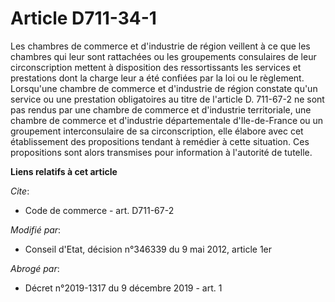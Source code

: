 # Article D711-34-1

Les chambres de commerce et d'industrie de région veillent à ce que les chambres qui leur sont rattachées ou les groupements
consulaires de leur circonscription mettent à disposition des ressortissants les services et prestations dont la charge leur
a été confiées par la loi ou le règlement. Lorsqu'une chambre de commerce et d'industrie de région constate qu'un service ou
une prestation obligatoires au titre de l'article D. 711-67-2 ne sont pas rendus par une chambre de commerce et d'industrie
territoriale, une chambre de commerce et d'industrie départementale d'Ile-de-France ou un groupement interconsulaire de sa
circonscription, elle élabore avec cet établissement des propositions tendant à remédier à cette situation. Ces propositions
sont alors transmises pour information à l'autorité de tutelle.

**Liens relatifs à cet article**

_Cite_:

  - Code de commerce - art. D711-67-2

_Modifié par_:

  - Conseil d'Etat, décision n°346339 du 9 mai 2012, article 1er

_Abrogé par_:

  - Décret n°2019-1317 du 9 décembre 2019 - art. 1
